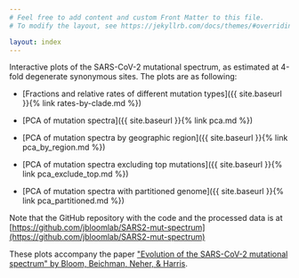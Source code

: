 ```yaml
---
# Feel free to add content and custom Front Matter to this file.
# To modify the layout, see https://jekyllrb.com/docs/themes/#overriding-theme-defaults

layout: index
---
```


Interactive plots of the SARS-CoV-2 mutational spectrum, as estimated at 4-fold degenerate synonymous sites.
The plots are as following:

 - [Fractions and relative rates of different mutation types]({{ site.baseurl }}{% link rates-by-clade.md %})

 - [PCA of mutation spectra]({{ site.baseurl }}{% link pca.md %})

 - [PCA of mutation spectra by geographic region]({{ site.baseurl }}{% link pca_by_region.md %})

 - [PCA of mutation spectra excluding top mutations]({{ site.baseurl }}{% link pca_exclude_top.md %})
 
 - [PCA of mutation spectra with partitioned genome]({{ site.baseurl }}{% link pca_partitioned.md %})

Note that the GitHub repository with the code and the processed data is at [https://github.com/jbloomlab/SARS2-mut-spectrum](https://github.com/jbloomlab/SARS2-mut-spectrum)

These plots accompany the paper ["Evolution of the SARS-CoV-2 mutational spectrum" by Bloom, Beichman, Neher, & Harris](https://www.biorxiv.org/content/10.1101/2022.11.19.517207v1).

